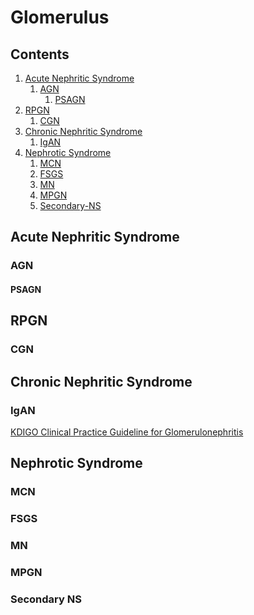 <!--
Filename: 	glomerulus.md
Project: 	/Users/shume/Developer/mnemosyne/docs/Mammillary/e_Nephro
Author: 	shumez <https://github.com/shumez>
Created: 	2019-03-14 12:14:0
Modified: 	2019-03-14 12:37:38
-----
Copyright (c) 2019 shumez
-->

# Glomerulus

## Contents

1. [Acute Nephritic Syndrome](#Acute-Nephritic-Syndrome)
    1. [AGN](#AGN)
        1. [PSAGN](#PSAGN)
2. [RPGN](#RPGN)
    1. [CGN](#CGN)
3. [Chronic Nephritic Syndrome](#Chronic-Nephritic-Syndrome)
    1. [IgAN](#IgAN)
4. [Nephrotic Syndrome](#Nephrotic-Syndrome)
    1. [MCN](#MCN)
    2. [FSGS](#FSGS)
    3. [MN](#MN)
    4. [MPGN](#MPGN)
    5. [Secondary-NS](#Secondary-NS)

## Acute Nephritic Syndrome

### AGN 

#### PSAGN

## RPGN

### CGN

## Chronic Nephritic Syndrome

### IgAN

[KDIGO Clinical Practice Guideline for Glomerulonephritis]

## Nephrotic Syndrome

### MCN

### FSGS

### MN

### MPGN

### Secondary NS





<!-- #IgAN -->
[KDIGO Clinical Practice Guideline for Glomerulonephritis]: http://www.kdigo.org/clinical_practice_guidelines/pdf/KDIGO-GN-Guideline.pdf


[x+\frac{1}{x}=1]: https://latex.codecogs.com/gif.latex?\inline&space;x+\frac{1}{x}=1
<!-- [x+\frac{1}{x}=1]: https://latex.codecogs.com/gif.latex?x+\frac{1}{x}=1 -->



<!-- <style type="text/css">
	img{width: 50%; float: right;}
</style> -->